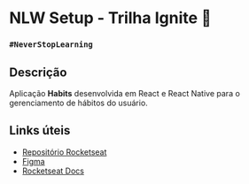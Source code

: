 # NLW Setup - Trilha Ignite :rocket:

### `#NeverStopLearning`

## Descrição

Aplicação **Habits** desenvolvida em React e React Native para o gerenciamento de hábitos do usuário.

## Links úteis

- [Repositório Rocketseat](https://github.com/rocketseat-education/nlw-setup-ignite)
- [Figma](https://www.figma.com/community/file/1195326661124171197)
- [Rocketseat Docs](https://react-native.rocketseat.dev/)

